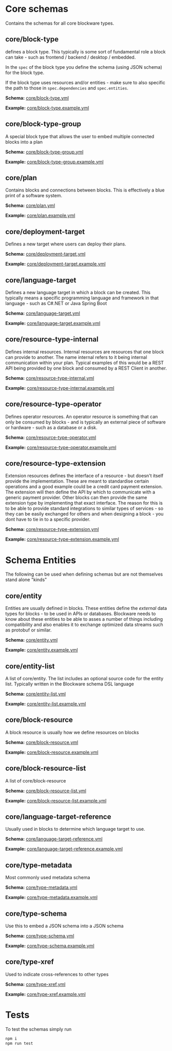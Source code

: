 # Core schemas
Contains the schemas for all core blockware types.

## core/block-type
defines a block type. This typically is some sort of fundamental role
a block can take - such as frontend / backend / desktop / embedded.

In the ```spec``` of the block type you define the schema (using JSON schema)
for the block type. 

If the block type uses resources and/or entities - make sure to also
specific the path to those in ```spec.dependencies``` 
and ```spec.entities```.

**Schema:**
[core/block-type.yml](concepts/block-type.yml)

**Example:**
[core/block-type.example.yml](concepts/block-type.example.yml)

## core/block-type-group
A special block type that allows the user to embed multiple connected
blocks into a plan

**Schema:**
[core/block-type-group.yml](concepts/block-type-group.yml)

**Example:**
[core/block-type-group.example.yml](concepts/block-type-group.example.yml)

## core/plan
Contains blocks and connections between blocks. This is effectively a blue
print of a software system.


**Schema:**
[core/plan.yml](concepts/plan.yml)

**Example:**
[core/plan.example.yml](concepts/plan.example.yml)

## core/deployment-target
Defines a new target where users can deploy their plans. 


**Schema:**
[core/deployment-target.yml](concepts/deployment-target.yml)

**Example:**
[core/deployment-target.example.yml](concepts/deployment-target.example.yml)

## core/language-target
Defines a new language target in which a block can be created. 
This typically means a specific programming language and framework
in that language - such as C#.NET or Java Spring Boot

**Schema:**
[core/language-target.yml](concepts/language-target.yml)

**Example:**
[core/language-target.example.yml](concepts/language-target.example.yml)

## core/resource-type-internal
Defines internal resources. Internal resources are resources that 
one block can provide to another. The name internal refers
to it being internal communication within your plan.
Typical examples of this would be a REST API being provided by one block
and consumed by a REST Client in another.  

**Schema:**
[core/resource-type-internal.yml](types/resource-type-internal.yml)

**Example:**
[core/resource-type-internal.example.yml](types/resource-type-internal.example.yml)

## core/resource-type-operator
Defines operator resources. An operator resource is something that
can only be consumed by blocks - and is typically an external piece of
software or hardware - such as a database or a disk.

**Schema:**
[core/resource-type-operator.yml](types/resource-type-operator.yml)

**Example:**
[core/resource-type-operator.example.yml](types/resource-type-operator.example.yml)

## core/resource-type-extension
Extension resources defines the interface of a resource - but doesn't
itself provide the implementation. These are meant to standardise
certain operations and a good example could be a credit card payment 
extension. The extension will then define the API by which to communicate
with a generic payment provider. Other blocks can then provide the same
extension type by implementing that exact interface.
The reason for this is to be able to provide standard integrations
to similar types of services - so they can be easily exchanged for others
and when designing a block - you dont have to tie in to a specific provider.

**Schema:**
[core/resource-type-extension.yml](types/resource-type-extension.yml)

**Example:**
[core/resource-type-extension.example.yml](types/resource-type-extension.example.yml)

# Schema Entities
The following can be used when defining schemas but are not themselves
stand alone "kinds"

## core/entity
Entities are usually defined in blocks. 
These entities define the *external* data types
for blocks - to be used in APIs or databases.
Blockware needs to know about these entities to be able to asses a number of
things including compatibility and also enables it to exchange
optimized data streams such as protobuf or similar.

**Schema:**
[core/entity.yml](types/entity.yml)

**Example:**
[core/entity.example.yml](types/entity.example.yml)

## core/entity-list
A list of core/entity. The list includes an optional source code
for the entity list. Typically written in the Blockware schema DSL 
language

**Schema:**
[core/entity-list.yml](types/entity-list.yml)

**Example:**
[core/entity-list.example.yml](types/entity-list.example.yml)

## core/block-resource
A block resource is usually how we define resources on blocks

**Schema:**
[core/block-resource.yml](types/block-resource.yml)

**Example:**
[core/block-resource.example.yml](types/block-resource.example.yml)

## core/block-resource-list
A list of core/block-resource

**Schema:**
[core/block-resource-list.yml](types/block-resource-list.yml)

**Example:**
[core/block-resource-list.example.yml](types/block-resource-list.example.yml)

## core/language-target-reference
Usually used in blocks to determine which language target to use.

**Schema:**
[core/language-target-reference.yml](types/language-target-reference.yml)

**Example:**
[core/language-target-reference.example.yml](types/language-target-reference.example.yml)

## core/type-metadata
Most commonly used metadata schema

**Schema:**
[core/type-metadata.yml](types/type-metadata.yml)

**Example:**
[core/type-metadata.example.yml](types/type-metadata.example.yml)

## core/type-schema
Use this to embed a JSON schema into a JSON schema

**Schema:**
[core/type-schema.yml](types/type-schema.yml)

**Example:**
[core/type-schema.example.yml](types/type-schema.example.yml)

## core/type-xref
Used to indicate cross-references to other types

**Schema:**
[core/type-xref.yml](types/type-xref.yml)

**Example:**
[core/type-xref.example.yml](types/type-xref.example.yml)

# Tests

To test the schemas simply run

```bash
npm i
npm run test
```
